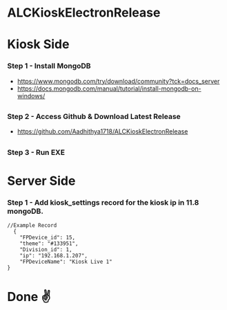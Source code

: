 # ALCKioskElectronRelease

# Kiosk Side
### Step 1 - Install MongoDB
* https://www.mongodb.com/try/download/community?tck=docs_server
* https://docs.mongodb.com/manual/tutorial/install-mongodb-on-windows/
##
### Step 2 - Access Github & Download Latest Release
* https://github.com/Aadhithya1718/ALCKioskElectronRelease
##
### Step 3 - Run EXE
##
# Server Side
### Step 1 - Add kiosk_settings record for the kiosk ip in 11.8 mongoDB.
```
//Example Record
  {
    "FPDevice_id": 15,
    "theme": "#133951",
    "Division_id": 1,
    "ip": "192.168.1.207",
    "FPDeviceName": "Kiosk Live 1"
}
```
##
# Done ✌️

